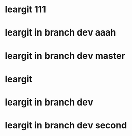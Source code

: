 # leargit 111
# leargit in branch dev aaah
# leargit in branch dev master
# leargit
# leargit in branch dev
# leargit in branch dev second

